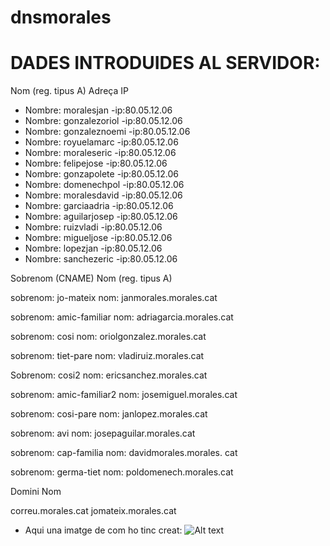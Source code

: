 # dnsmorales
# DADES INTRODUIDES AL SERVIDOR:



Nom (reg. tipus A)       Adreça IP

   - Nombre: moralesjan  -ip:80.05.12.06
- Nombre: gonzalezoriol -ip:80.05.12.06
- Nombre: gonzaleznoemi -ip:80.05.12.06
- Nombre: royuelamarc -ip:80.05.12.06
- Nombre: moraleseric -ip:80.05.12.06
- Nombre: felipejose -ip:80.05.12.06
- Nombre: gonzapolete -ip:80.05.12.06
- Nombre: domenechpol -ip:80.05.12.06
- Nombre: moralesdavid -ip:80.05.12.06
- Nombre: garciaadria -ip:80.05.12.06
- Nombre: aguilarjosep -ip:80.05.12.06
- Nombre: ruizvladi -ip:80.05.12.06
- Nombre: migueljose -ip:80.05.12.06
- Nombre: lopezjan -ip:80.05.12.06
- Nombre: sanchezeric -ip:80.05.12.06







Sobrenom (CNAME)                 Nom (reg. tipus A)

  sobrenom: jo-mateix            nom: janmorales.morales.cat


  sobrenom: amic-familiar        nom: adriagarcia.morales.cat

  sobrenom: cosi                 nom: oriolgonzalez.morales.cat

  sobrenom: tiet-pare            nom: vladiruiz.morales.cat

  Sobrenom: cosi2                nom: ericsanchez.morales.cat
  
  sobrenom: amic-familiar2       nom: josemiguel.morales.cat

  sobrenom: cosi-pare            nom: janlopez.morales.cat

  sobrenom: avi                  nom: josepaguilar.morales.cat

  sobrenom: cap-familia          nom: davidmorales.morales.
  cat
  
  sobrenom: germa-tiet           nom: poldomenech.morales.cat


Domini                           Nom

correu.morales.cat               jomateix.morales.cat


- Aqui una imatge de com ho tinc creat:
![Alt text](image-1.png)
